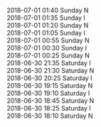 2018-07-01 01:40 Sunday  N  
2018-07-01 01:35 Sunday  I  
2018-07-01 01:20 Sunday  N  
2018-07-01 01:05 Sunday  I  
2018-07-01 00:55 Sunday  N  
2018-07-01 00:30 Sunday  I  
2018-07-01 00:25 Sunday  N  
2018-06-30 21:35 Saturday  I  
2018-06-30 21:30 Saturday  N  
2018-06-30 20:25 Saturday  I  
2018-06-30 19:15 Saturday  N  
2018-06-30 19:10 Saturday  I  
2018-06-30 18:45 Saturday  N  
2018-06-30 18:25 Saturday  I  
2018-06-30 18:10 Saturday  N  
